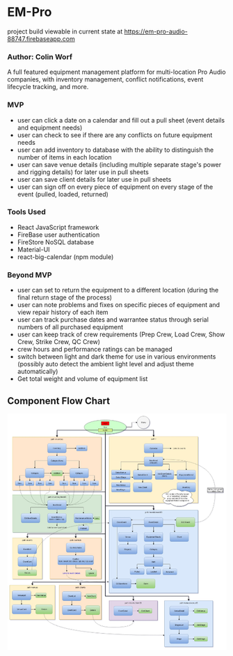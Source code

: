 # EM-Pro

project build viewable in current state at https://em-pro-audio-88747.firebaseapp.com

### Author: Colin Worf

A full featured equipment management platform for multi-location Pro Audio companies, with inventory management, conflict notifications, event lifecycle tracking, and more.

### MVP
- user can click a date on a calendar and fill out a pull sheet (event details and equipment needs)
- user can check to see if there are any conflicts on future equipment needs
- user can add inventory to database with the ability to distinguish the number of items in each location
- user can save venue details (including multiple separate stage's power and rigging details) for later use in pull sheets
- user can save client details for later use in pull sheets
- user can sign off on every piece of equipment on every stage of the event (pulled, loaded, returned)

### Tools Used
- React JavaScript framework
- FireBase user authentication
- FireStore NoSQL database
- Material-UI
- react-big-calendar (npm module)

### Beyond MVP
- user can set to return the equipment to a different location (during the final return stage of the process)
- user can note problems and fixes on specific pieces of equipment and view repair history of each item
- user can track purchase dates and warrantee status through serial numbers of all purchased equipment
- user can keep track of crew requirements (Prep Crew, Load Crew, Show Crew, Strike Crew, QC Crew)
- crew hours and performance ratings can be managed
- switch between light and dark theme for use in various environments (possibly auto detect the ambient light level and adjust theme automatically)
- Get total weight and volume of equipment list

## Component Flow Chart

![alt text](src/assets/images/MProFlow.jpg)
